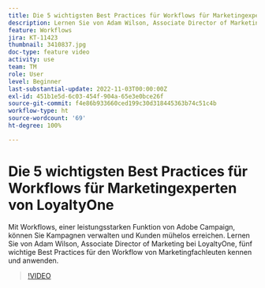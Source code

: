 ```yaml
---
title: Die 5 wichtigsten Best Practices für Workflows für Marketingexperten von LoyaltyOne
description: Lernen Sie von Adam Wilson, Associate Director of Marketing bei LoyaltyOne, fünf wichtige Best Practices für den Workflow von Marketingfachleuten kennen und anwenden.
feature: Workflows
jira: KT-11423
thumbnail: 3410837.jpg
doc-type: feature video
activity: use
team: TM
role: User
level: Beginner
last-substantial-update: 2022-11-03T00:00:00Z
exl-id: 451b1e5d-6c03-454f-904a-65e3e0bce26f
source-git-commit: f4e86b933660ced199c30d318445363b74c51c4b
workflow-type: ht
source-wordcount: '69'
ht-degree: 100%

---
```


# Die 5 wichtigsten Best Practices für Workflows für Marketingexperten von LoyaltyOne

Mit Workflows, einer leistungsstarken Funktion von Adobe Campaign, können Sie Kampagnen verwalten und Kunden mühelos erreichen. Lernen Sie von Adam Wilson, Associate Director of Marketing bei LoyaltyOne, fünf wichtige Best Practices für den Workflow von Marketingfachleuten kennen und anwenden.

>[!VIDEO](https://video.tv.adobe.com/v/3410837?quality=12&learn=on)
